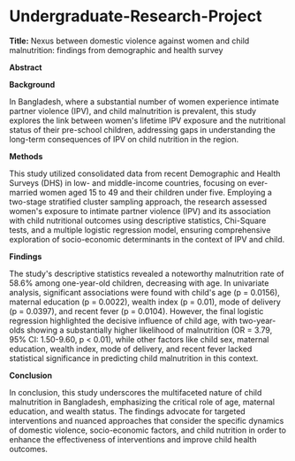 # Undergraduate-Research-Project

**Title:** Nexus between domestic violence against women and child malnutrition: findings from demographic and health survey

**Abstract**

**Background**

In Bangladesh, where a substantial number of women experience intimate partner violence (IPV), and child malnutrition is prevalent, this study explores the link between women's lifetime IPV exposure and the nutritional status of their pre-school children, addressing gaps in understanding the long-term consequences of IPV on child nutrition in the region.

**Methods**

This study utilized consolidated data from recent Demographic and Health Surveys (DHS) in low- and middle-income countries, focusing on ever-married women aged 15 to 49 and their children under five. Employing a two-stage stratified cluster sampling approach, the research assessed women's exposure to intimate partner violence (IPV) and its association with child nutritional outcomes using descriptive statistics, Chi-Square tests, and a multiple logistic regression model, ensuring comprehensive exploration of socio-economic determinants in the context of IPV and child.

**Findings**

The study's descriptive statistics revealed a noteworthy malnutrition rate of 58.6% among one-year-old children, decreasing with age. In univariate analysis, significant associations were found with child's age (p = 0.0156), maternal education (p = 0.0022), wealth index (p = 0.01), mode of delivery (p = 0.0397), and recent fever (p = 0.0104). However, the final logistic regression highlighted the decisive influence of child age, with two-year-olds showing a substantially higher likelihood of malnutrition (OR = 3.79, 95% CI: 1.50-9.60, p < 0.01), while other factors like child sex, maternal education, wealth index, mode of delivery, and recent fever lacked statistical significance in predicting child malnutrition in this context.

**Conclusion**

In conclusion, this study underscores the multifaceted nature of child malnutrition in Bangladesh, emphasizing the critical role of age, maternal education, and wealth status. The findings advocate for targeted interventions and nuanced approaches that consider the specific dynamics of domestic violence, socio-economic factors, and child nutrition in order to enhance the effectiveness of interventions and improve child health outcomes.

